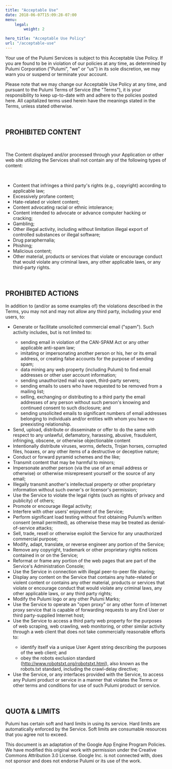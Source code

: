 ```yaml
---
title: "Acceptable Use"
date: 2018-06-07T15:09:28-07:00
menu:
    legal:
        weight: 2

hero_title: "Acceptable Use Policy"
url: "/acceptable-use"
---
```


<p>Your use of the Pulumi Services is subject to this Acceptable Use Policy. If you are found to be in violation of our policies at any time, as determined by Pulumi Corporation ("Pulumi”, "we" or "us") in its sole discretion, we may warn you or suspend or terminate your account.</p>
<p>
Please note that we may change our Acceptable Use Policy at any time, and pursuant to the Pulumi Terms of Service (the "Terms"), it is your responsibility to keep up-to-date with and adhere to the policies posted here. All capitalized terms used herein have the meanings stated in the Terms, unless stated otherwise.</p>
<br />
<h2 class="h3">PROHIBITED CONTENT</h2>
<br />
<p>The Content displayed and/or processed through your Application or other web site utilizing the Services shall not contain any of the following types of content:</p>
<br />
<ul class="list-indent">
	<li>Content that infringes a third party's rights (e.g., copyright) according to applicable law;</li>
	<li>Excessively profane content;</li>
	<li>Hate-related or violent content;</li>
	<li>Content advocating racial or ethnic intolerance;</li>
	<li>Content intended to advocate or advance computer hacking or cracking;
	<li>Gambling;</li>
	<li>Other illegal activity, including without limitation illegal export of controlled substances or illegal software;</li>
	<li>Drug paraphernalia;</li>
	<li>Phishing;</li>
	<li>Malicious content;</li>
	<li>Other material, products or services that violate or encourage conduct that would violate any criminal laws, any other applicable laws, or any third-party rights.</li>
</ul>
<br />
<h2 class="h3">PROHIBITED ACTIONS</h2>
<p>In addition to (and/or as some examples of) the violations described in the Terms, you may not and may not allow any third party, including your end users, to:</p>
<ul class="list-indent">
	<li>Generate or facilitate unsolicited commercial email ("spam"). Such activity includes, but is not limited to:</li>
		<ul class="list-indent">
			<li>sending email in violation of the CAN-SPAM Act or any other applicable anti-spam law;</li>
			<li>imitating or impersonating another person or his, her or its email address, or creating false accounts for the purpose of sending spam;</li>
			<li>data mining any web property (including Pulumi) to find email addresses or other user account information;</li>
			<li>sending unauthorized mail via open, third-party servers;
			<li>sending emails to users who have requested to be removed from a mailing list;</li>
			<li>selling, exchanging or distributing to a third party the email addresses of any person without such person's knowing and continued consent to such disclosure; and</li>
			<li>sending unsolicited emails to significant numbers of email addresses belonging to individuals and/or entities with whom you have no preexisting relationship.</li>
		</ul>
	</li>
	<li>Send, upload, distribute or disseminate or offer to do the same with respect to any unlawful, defamatory, harassing, abusive, fraudulent, infringing, obscene, or otherwise objectionable content</li>
	<li>Intentionally distribute viruses, worms, defects, Trojan horses, corrupted files, hoaxes, or any other items of a destructive or deceptive nature;</li>
	<li>Conduct or forward pyramid schemes and the like;</li>
	<li>Transmit content that may be harmful to minors;</li>
	<li>Impersonate another person (via the use of an email address or otherwise) or otherwise misrepresent yourself or the source of any email;</li>
	<li>Illegally transmit another's intellectual property or other proprietary information without such owner's or licensor's permission;</li>
	<li>Use the Service to violate the legal rights (such as rights of privacy and publicity) of others;</li>
	<li>Promote or encourage illegal activity;</li>
	<li>Interfere with other users' enjoyment of the Service;</li>
	<li>Perform significant load testing without first obtaining Pulumi’s written consent (email permitted), as otherwise these may be treated as denial-of-service attacks;</li>
	<li>Sell, trade, resell or otherwise exploit the Service for any unauthorized commercial purpose;</li>
	<li>Modify, adapt, translate, or reverse engineer any portion of the Service;</li>
	<li>Remove any copyright, trademark or other proprietary rights notices contained in or on the Service;</li>
	<li>Reformat or frame any portion of the web pages that are part of the Service's Administration Console;</li>
	<li>Use the Service in connection with illegal peer-to-peer file sharing;</li>
	<li>Display any content on the Service that contains any hate-related or violent content or contains any other material, products or services that violate or encourage conduct that would violate any criminal laws, any other applicable laws, or any third party rights;</li>
	<li>Modify the Pulumi logo or any other Pulumi Marks;</li>
	<li>Use the Service to operate an "open proxy" or any other form of Internet proxy service that is capable of forwarding requests to any End User or third party-supplied Internet host;</li>
	<li>Use the Service to access a third party web property for the purposes of web scraping, web crawling, web monitoring, or other similar activity through a web client that does not take commercially reasonable efforts to:</li>
		<ul class="list-indent">
			<li>identify itself via a unique User Agent string describing the purposes of the web client; and</li>
			<li>obey the robots exclusion standard (<a href="http://www.robotstxt.org/robotstxt.html" target="_blank">http://www.robotstxt.org/robotstxt.html</a>), also known as the robots.txt standard, including the crawl-delay directive;</li>
		</ul>
	<li>Use the Service, or any interfaces provided with the Service, to access any Pulumi product or service in a manner that violates the Terms or other terms and conditions for use of such Pulumi product or service.
</ul>
<br />
<h2 id="quota" class="h3">QUOTA & LIMITS</h2>
<p>Pulumi has certain soft and hard limits in using its service. Hard limits are automatically enforced by the Service. Soft limits are consumable resources that you agree not to exceed.</p>
<p>This document is an adaptation of the Google App Engine Program Policies. We have modified this original work with permission under the Creative Commons Attribution 3.0 License. Google Inc. is not connected with, does not sponsor and does not endorse Pulumi or its use of the work.</p>